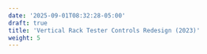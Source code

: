 ```yaml
---
date: '2025-09-01T08:32:28-05:00'
draft: true
title: 'Vertical Rack Tester Controls Redesign (2023)'
weight: 5
---
```

